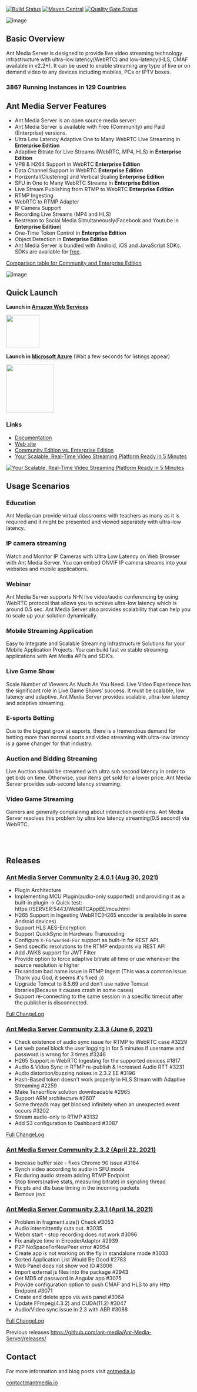[![Build Status](https://travis-ci.org/ant-media/Ant-Media-Server.svg?branch=master)](https://travis-ci.org/ant-media/Ant-Media-Server)
[![Maven Central](https://maven-badges.herokuapp.com/maven-central/io.antmedia/ant-media-server/badge.svg)](https://maven-badges.herokuapp.com/maven-central/io.antmedia/ant-media-server)
[![Quality Gate Status](https://sonarcloud.io/api/project_badges/measure?project=io.antmedia%3Aant-media-server&metric=alert_status)](https://sonarcloud.io/dashboard?id=io.antmedia%3Aant-media-server)

![image](https://user-images.githubusercontent.com/54481799/95862105-16cb0e00-0d6b-11eb-9087-88888889825d.png)

## Basic Overview

Ant Media Server is designed to provide live video streaming technology infrastructure with ultra-low latency(WebRTC) and low-latency(HLS, CMAF available in v2.2+). It can be used to enable streaming any type of live or on demand video to any devices including mobiles, PCs or IPTV boxes.

### 3867 Running Instances in 129 Countries 


## Ant Media Server Features
 * Ant Media Server is an open source media server:
 * Ant Media Server is available with Free (Community) and Paid (Enterprise) versions.
 * Ultra Low Latency Adaptive One to Many WebRTC Live Streaming in **Enterprise Edition**
 * Adaptive Bitrate for Live Streams (WebRTC, MP4, HLS) in **Enterprise Edition**
 * VP8 & H264 Support in WebRTC **Enterprise Edition**
 * Data Channel Support in WebRTC **Enterprise Edition**
 * Horizontal(Clustering) and Vertical Scaling **Enterprise Edition**
 * SFU in One to Many WebRTC Streams in **Enterprise Edition**
 * Live Stream Publishing from RTMP to WebRTC **Enterprise Edition**
 * RTMP Ingesting
 * WebRTC to RTMP Adapter
 * IP Camera Support
 * Recording Live Streams (MP4 and HLS)
 * Restream to Social Media Simultaneously(Facebook and Youtube in **Enterprise Edition**)
 * One-Time Token Control in **Enterprise Edition**
 * Object Detection in **Enterprise Edition**
 * Ant Media Server is bundled with Android, iOS and JavaScript SDKs. SDKs are available for [free](https://antmedia.io/free-webrtc-android-ios-sdk/).

 [Comparison table for Community and Enterprise Edition](https://github.com/ant-media/Ant-Media-Server/wiki#community-edition--enterprise-edition)

 ![image](https://user-images.githubusercontent.com/54481799/95864676-64954580-0d6e-11eb-94d0-d661746d49af.png)
 
## Quick Launch

<b>Launch in [Amazon Web Services](https://aws.amazon.com/marketplace/search/results?x=0&y=0&searchTerms=Ant+Media+Server&page=1&ref_=nav_search_box)</b>

 <a href="https://aws.amazon.com/marketplace/search/results?x=0&y=0&searchTerms=Ant+Media+Server&page=1&ref_=nav_search_box"><img src="https://i1.wp.com/antmedia.io/wp-content/uploads/2019/06/1200px-Amazon_Web_Services_Logo.svg-300x180.png" width=90/></a>

<b>Launch in [Microsoft Azure](https://azuremarketplace.microsoft.com/en-us/marketplace/apps?search=Ant%20Media%20Server&page=1)</b> (Wait a few seconds for listings appear)

 <a href="https://azuremarketplace.microsoft.com/en-us/marketplace/apps?search=Ant%20Media%20Server&page=1"><img src="https://i1.wp.com/antmedia.io/wp-content/uploads/2019/01/azure-e1548153434609.png" width=130/></a>

 
### Links

 * [Documentation](http://docs.antmedia.io/)
 * [Web site](https://antmedia.io)
 * [Community Edition vs. Enterprise Edition](https://github.com/ant-media/Ant-Media-Server/wiki#community-edition--enterprise-edition) 
 * [Your Scalable, Real-Time Video Streaming Platform Ready in 5 Minutes](https://www.youtube.com/watch?v=y7bP0u0jQRQ)
 
  [![Your Scalable, Real-Time Video Streaming Platform Ready in 5 Minutes](https://img.youtube.com/vi/y7bP0u0jQRQ/0.jpg)](https://www.youtube.com/watch?v=y7bP0u0jQRQ)

 
## Usage Scenarios
### Education
Ant Media can provide virtual classrooms with teachers as many as it is required and it might be presented and viewed separately with ultra-low latency.
### IP camera streaming
Watch and Monitor IP Cameras with Ultra Low Latency on Web Browser with Ant Media Server. You can embed ONVIF IP camera streams into your websites and mobile applications.
### Webinar
Ant Media Server supports N-N live video/audio conferencing by using WebRTC protocol that allows you to achieve ultra-low latency which is around 0.5 sec. Ant Media Server also provides scalability that can help you to scale up your solution dynamically.
### Mobile Streaming Application
Easy to Integrate and Scalable Streaming Infrastructure Solutions for your Mobile Application Projects. You can build fast ve stable streaming applications with Ant Media API’s and SDK’s.
### Live Game Show
Scale Number of Viewers As Much As You Need. Live Video Experience has the significant role in Live Game Shows’ success. It must be scalable, low latency and adaptive.  Ant Media Server provides scalable, ultra-low latency and adaptive streaming.
### E-sports Betting
Due to the biggest grow at esports, there is a tremendous demand for betting more   than normal sports and video streaming with ultra-low latency is a game changer for  that industry.
### Auction and Bidding Streaming
Live Auction should be streamed with ultra sub second latency in order to get bids on
time. Otherwise, your items get sold for a lower price. Ant Media Server provides sub-second  latency streaming.
### Video Game Streaming
Gamers are generally complaining about interaction problems. Ant Media Server resolves this problem by ultra low latency streaming(0.5 second) via WebRTC.

<br/>
<br/>

## Releases

### [Ant Media Server Community 2.4.0.1 (Aug 30, 2021)](https://github.com/ant-media/Ant-Media-Server/releases/download/ams-v2.4.0/ant-media-server-2.4.0.1-community-2.4.0.1-20210830_1336.zip)

- Plugin Architecture 
- Implementing MCU Plugin(audio-only supported) and providing it as a  built-in plugin -> Quick test: https://SERVER:5443/WebRTCAppEE/mcu.html
- H265 Support in Ingesting WebRTC(H265 encoder is available in some Android devices)
- Support HLS AES-Encryption
- Support QuickSync in Hardware Transcoding
- Configure `X-Forwarded-For` support as built-in for REST API.
- Send specific resolutions to the RTMP endpoints via REST API
- Add JWKS support for JWT Filter
- Provide option to force adaptive bitrate all time or use whenever the source resolution is higher
- Fix random bad name issue in RTMP Ingest (This was a common issue. Thank you God, it seems it's fixed :))
- Upgrade Tomcat to 8.5.69 and don't use native Tomcat libraries(Because it causes crash in some cases)
- Support re-connecting to the same session in a specific timeout after the publisher is disconnected. 

[Full ChangeLog](https://github.com/ant-media/Ant-Media-Server/releases/tag/ams-v2.4.0)



### [Ant Media Server Community 2.3.3 (June 6, 2021)](https://github.com/ant-media/Ant-Media-Server/releases/download/ams-v2.3.2/ant-media-server-2.3.2-community-2.3.2-20210422_0754.zip)

- Check existence of audio sync issue for RTMP to WebRTC case #3229
- Let web panel block the user logging in for 5 minutes if username and password is wrong for 3 times #3246
- H265 Support in WebRTC Ingesting for the supported devices #1817
- Audio & Video Sync in RTMP re-publish & Increased Audio RTT #3231
- Audio distortion/buzzing noises in 2.3.2 EE #3196
- Hash-Based token doesn't work properly in HLS Stream with Adaptive Streaming #2259
- Make Tensorflow solution downloadable #2965
- Support ARM architecture #2607
- Some threads may get blocked infinitely when an unexpected event occurs #3202
- Stream audio-only to RTMP #3132
- Add S3 configuration to Dashboard #3087

[Full ChangeLog](https://github.com/ant-media/Ant-Media-Server/releases/tag/ams-v2.3.3) 


### [Ant Media Server Community 2.3.2 (April 22, 2021)](https://github.com/ant-media/Ant-Media-Server/releases/download/ams-v2.3.2/ant-media-server-2.3.2-community-2.3.2-20210422_0754.zip)
 - Increase buffer size - fixes Chrome 90 issue #3164 
 - Synch video according to audio in SFU mode
 - Fix during audio stream adding RTMP Endpoint 
 - Stop timers(native stats, measuring bitrate) in signaling thread 
 - Fix pts and dts base timing in the incoming packets
 - Remove jsvc 

### [Ant Media Server Community 2.3.1 (April 14, 2021)](https://github.com/ant-media/Ant-Media-Server/releases/download/ams-v2.3.1/ant-media-server-2.3.1-community-2.3.1-20210414_1212.zip)
- Problem in fragment.size() Check #3053
- Audio intermittently cuts out. #3035
- Webm start - stop recording does not work #3096
- Fix analyze time in EncoderAdaptor #2939
- P2P NoSpaceForNewPeer error  #2954
- Create app is not working on the fly in standalone mode #3033
- Sorted Application List Would Be Good #2783
- Web Panel does not show vod ID #3006
- Import external js files into the package #2943
- Get MD5 of password in Angular app #3075
- Provide configuration option to push CMAF and HLS to any Http Endpoint  #3071
- Create and delete apps via web panel #3064
- Update FFmpeg(4.3.2) and CUDA(11.2) #3047
- Audio/Video sync issue in 2.3 with ABR #3088


[Full ChangeLog](https://github.com/ant-media/Ant-Media-Server/releases/tag/ams-v2.3.0) 


Previous releases
https://github.com/ant-media/Ant-Media-Server/releases/

## Contact

 For more information and blog posts visit [antmedia.io](https://antmedia.io)

 [contact@antmedia.io](mailto:contact@antmedia.io)
